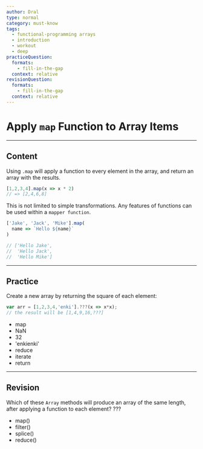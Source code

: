 ```yaml
---
author: Dral
type: normal
category: must-know
tags:
  - functional-programming arrays
  - introduction
  - workout
  - deep
practiceQuestion:
  formats:
    - fill-in-the-gap
  context: relative
revisionQuestion:
  formats:
    - fill-in-the-gap
  context: relative
---
```


# Apply `map` Function to Array Items


---

## Content

Using `.map` will apply a function to every element in the array, and return an array with the results.  

```javascript
[1,2,3,4].map(x => x * 2)
// => [2,4,6,8]
```

This is not limited to simple transformations.  Any features of functions can be used within a `mapper function`.

```javascript
['Jake', 'Jack', 'Mike'].map(
  name => `Hello ${name}`
)

// ['Hello Jake',
//  'Hello Jack',
//  'Hello Mike']
```


---

## Practice

Create a new array by returning the square of each element:

```javascript
var arr = [1,2,3,4,'enki'].???(x => x*x);
// the result will be [1,4,9,16,???]
```

- map
- NaN
- 32
- 'enkienki'
- reduce
- iterate
- return


---

## Revision

Which of these `Array` methods will produce an array of the same length, after applying a function to each element? ???

- map()
- filter()
- splice()
- reduce()
